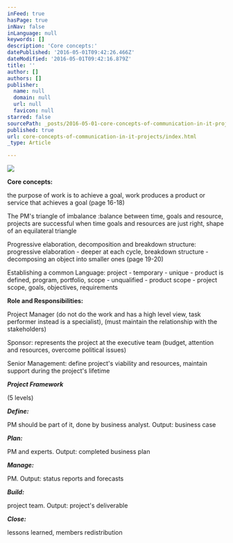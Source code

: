 ```yaml
---
inFeed: true
hasPage: true
inNav: false
inLanguage: null
keywords: []
description: 'Core concepts:'
datePublished: '2016-05-01T09:42:26.466Z'
dateModified: '2016-05-01T09:42:16.879Z'
title: ''
author: []
authors: []
publisher:
  name: null
  domain: null
  url: null
  favicon: null
starred: false
sourcePath: _posts/2016-05-01-core-concepts-of-communication-in-it-projects.md
published: true
url: core-concepts-of-communication-in-it-projects/index.html
_type: Article

---
```

![](https://the-grid-user-content.s3-us-west-2.amazonaws.com/145b4ca8-8945-41ba-a29f-1150530a595e.jpg)

**Core concepts:**

the purpose of work is to achieve a goal, work produces a product or service that achieves a goal (page 16-18)

The PM's triangle of imbalance :balance between time, goals and resource, projects are successful when time goals and resources are just right, shape of an equilateral triangle

Progressive elaboration, decomposition and breakdown structure: progressive elaboration - deeper at each cycle, breakdown structure - decomposing an object into smaller ones (page 19-20)

Establishing a common Language: project - temporary - unique - product is defined, program, portfolio, scope - unqualified - product scope - project scope, goals, objectives, requirements

**Role and Responsibilities:**

Project Manager (do not do the work and has a high level view, task performer instead is a specialist), (must maintain the relationship with the stakeholders)

Sponsor: represents the project at the executive team (budget, attention and resources, overcome political issues)

Senior Management: define project's viability and resources, maintain support during the project's lifetime

**_Project Framework_**

(5 levels)

_**Define:**_

PM should be part of it, done by business analyst. Output: business case

**_Plan:_**

PM and experts. Output: completed business plan

**_Manage:_**

PM. Output: status reports and forecasts

**_Build:_**

project team. Output: project's deliverable

**_Close:_**

lessons learned, members redistribution
